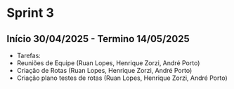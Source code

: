# Sprint 3

## Início 30/04/2025 - Termino 14/05/2025

- Tarefas: 
- Reuniões de Equipe (Ruan Lopes, Henrique Zorzi, André Porto)
- Criação de Rotas (Ruan Lopes, Henrique Zorzi, André Porto)
- Criação plano testes de rotas (Ruan Lopes, Henrique Zorzi, André Porto)
